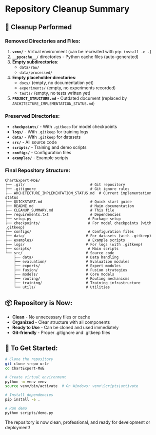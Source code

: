 # Repository Cleanup Summary

## 🧹 Cleanup Performed

### Removed Directories and Files:
1. **`venv/`** - Virtual environment (can be recreated with `pip install -e .`)
2. **`__pycache__/`** directories - Python cache files (auto-generated)
3. **Empty subdirectories**:
   - `data/raw/`
   - `data/processed/`
4. **Empty placeholder directories**:
   - `docs/` (empty, no documentation yet)
   - `experiments/` (empty, no experiments recorded)
   - `tests/` (empty, no tests written yet)
5. **`PROJECT_STRUCTURE.md`** - Outdated document (replaced by `ARCHITECTURE_IMPLEMENTATION_STATUS.md`)

### Preserved Directories:
- **`checkpoints/`** - With `.gitkeep` for model checkpoints
- **`logs/`** - With `.gitkeep` for training logs  
- **`data/`** - With `.gitkeep` for datasets
- **`src/`** - All source code
- **`scripts/`** - Training and demo scripts
- **`configs/`** - Configuration files
- **`examples/`** - Example scripts

### Final Repository Structure:
```
ChartExpert-MoE/
├── .git/                              # Git repository
├── .gitignore                         # Git ignore rules
├── ARCHITECTURE_IMPLEMENTATION_STATUS.md  # Current implementation status
├── QUICKSTART.md                      # Quick start guide
├── README.md                          # Main documentation
├── CLEANUP_SUMMARY.md                 # This file
├── requirements.txt                   # Dependencies
├── setup.py                          # Package setup
├── checkpoints/                      # For model checkpoints (with .gitkeep)
├── configs/                          # Configuration files
├── data/                            # For datasets (with .gitkeep)
├── examples/                         # Example scripts
├── logs/                            # For logs (with .gitkeep)
├── scripts/                          # Main scripts
└── src/                             # Source code
    ├── data/                        # Data handling
    ├── evaluation/                  # Evaluation modules
    ├── experts/                     # Expert modules
    ├── fusion/                      # Fusion strategies
    ├── models/                      # Core models
    ├── routing/                     # Routing mechanisms
    ├── training/                    # Training infrastructure
    └── utils/                       # Utilities
```

## 📦 Repository is Now:
- **Clean** - No unnecessary files or cache
- **Organized** - Clear structure with all components
- **Ready to Use** - Can be cloned and used immediately
- **Git-friendly** - Proper .gitignore and .gitkeep files

## 🚀 To Get Started:
```bash
# Clone the repository
git clone <repo-url>
cd ChartExpert-MoE

# Create virtual environment
python -m venv venv
source venv/bin/activate  # On Windows: venv\Scripts\activate

# Install dependencies
pip install -e .

# Run demo
python scripts/demo.py
```

The repository is now clean, professional, and ready for development or deployment! 